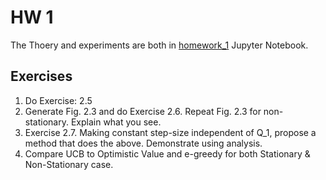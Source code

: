 # HW 1
The Thoery and experiments are both in [homework_1](homework_1.ipynb) Jupyter Notebook.

## Exercises
1. Do Exercise: 2.5
2. Generate Fig. 2.3 and do Exercise 2.6. Repeat Fig. 2.3 for non-stationary. Explain what you see.
3. Exercise 2.7. Making constant step-size independent of Q_1, propose a method that does the above. Demonstrate using analysis.
4. Compare UCB to Optimistic Value and e-greedy for both Stationary & Non-Stationary case.
